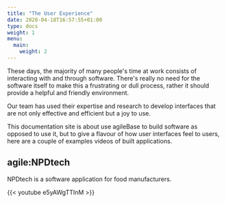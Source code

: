 ```yaml
---
title: "The User Experience"
date: 2020-04-18T16:57:55+01:00
type: docs
weight: 1
menu:
  main:
    weight: 2
---
```

These days, the majority of many people's time at work consists of interacting with and through software. There's really no need for the software itself to make this a frustrating or dull process, rather it should provide a helpful and friendly environment.

Our team has used their expertise and research to develop interfaces that are not only effective and efficient but a joy to use.

This documentation site is about use agileBase to build software as opposed to use it, but to give a flavour of how user interfaces feel to users, here are a couple of examples videos of built applications.

## agile:NPDtech

NPDtech is a software application for food manufacturers.

{{< youtube e5yAWgTTInM >}}





